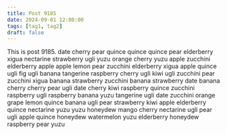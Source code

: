 ```yaml
---
title: Post 9185
date: 2024-09-01 12:00:00
tags: [tag1, tag2]
draft: false
---
```

This is post 9185.
date
cherry
pear
quince
quince
quince
pear
elderberry
xigua
nectarine
strawberry
ugli
yuzu
orange
cherry
yuzu
apple
zucchini
elderberry
apple
apple
lemon
pear
zucchini
elderberry
xigua
apple
quince
ugli
fig
ugli
banana
tangerine
raspberry
cherry
ugli
kiwi
ugli
zucchini
pear
zucchini
xigua
banana
strawberry
zucchini
banana
strawberry
date
banana
cherry
cherry
pear
ugli
date
cherry
kiwi
raspberry
quince
zucchini
raspberry
ugli
raspberry
banana
yuzu
tangerine
ugli
date
zucchini
orange
grape
lemon
quince
banana
ugli
pear
strawberry
kiwi
apple
elderberry
quince
nectarine
yuzu
yuzu
honeydew
mango
cherry
nectarine
ugli
pear
ugli
apple
quince
honeydew
watermelon
yuzu
elderberry
honeydew
raspberry
pear
yuzu

